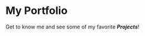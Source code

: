 # My Portfolio

Get to know me and see some of my favorite ***Projects***!

<!-- Click on each friend only *once* to win the game. Click on one twice and you lose! **Catch 'em all [here](http://github.com)!** -->
